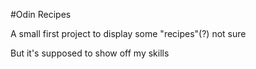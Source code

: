 #Odin Recipes

A small first project to display some "recipes"(?) not sure

But it's supposed to show off my skills
